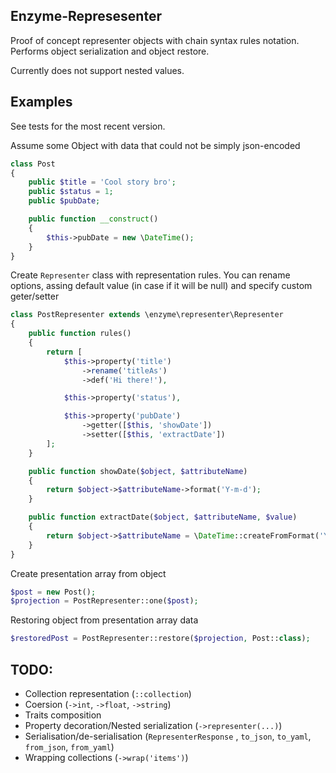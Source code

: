 ## Enzyme-Represesenter

Proof of concept representer objects with chain syntax rules notation.
Performs object serialization and object restore.

Currently does not support nested values.

## Examples

See tests for the most recent version.

Assume some Object with data that could not be simply json-encoded
```php
class Post
{
    public $title = 'Cool story bro';
    public $status = 1;
    public $pubDate;

    public function __construct()
    {
        $this->pubDate = new \DateTime();
    }
}
```

Create `Representer` class with representation rules.
You can rename options, assing default value (in case if it will be null) and specify custom geter/setter

```php
class PostRepresenter extends \enzyme\representer\Representer
{
    public function rules()
    {
        return [
            $this->property('title')
                ->rename('titleAs')
                ->def('Hi there!'),

            $this->property('status'),

            $this->property('pubDate')
                ->getter([$this, 'showDate'])
                ->setter([$this, 'extractDate'])
        ];
    }

    public function showDate($object, $attributeName)
    {
        return $object->$attributeName->format('Y-m-d');
    }

    public function extractDate($object, $attributeName, $value)
    {
        return $object->$attributeName = \DateTime::createFromFormat('Y-m-d', $value);
    }
}
```

Create presentation array from object

```php
$post = new Post();
$projection = PostRepresenter::one($post);
```

Restoring object from presentation array data

```php
$restoredPost = PostRepresenter::restore($projection, Post::class);
```


## TODO: 

* Collection representation (`::collection`)
* Coersion (`->int`, `->float`, `->string`)
* Traits composition
* Property decoration/Nested serialization (`->representer(...)`)
* Serialisation/de-serialisation (`RepresenterResponse` , `to_json`, `to_yaml`, `from_json`, `from_yaml`)
* Wrapping collections (`->wrap('items')`)
